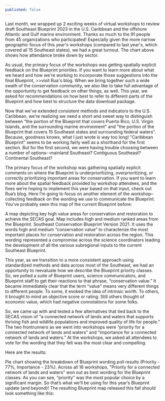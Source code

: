 ```yaml
---
published: false
---
```

Last month, we wrapped up 2 exciting weeks of virtual workshops to review draft Southeast Blueprint 2023 in the U.S. Caribbean and the offshore Atlantic and Gulf marine environment. Thanks so much to the 91 people from 45 organizations who participated! Especially given the more narrow geographic focus of this year's workshops (compared to last year's, which covered all 15 Southeast states), we had a great turnout. The chart above shows how attendance broke down by sector.

As usual, the primary focus of the workshops was getting spatially explicit feedback on the Blueprint priorities. If you want to learn more about what we heard and how we're working to incorporate those suggestions into the final Blueprint, >>visit Rua's blog. When we bring together such a wide swath of the conservation community, we also like to take full advantage of the opportunity to get feedback on other things, as well. This year, we asked for recommendations on how best to refer to different parts of the Blueprint and how best to structure the data download package.

Now that we've extended consistent methods and indicators to the U.S. Caribbean, we're realizing we need a short and sweet way to distinguish between "the portion of the Blueprint that covers Puerto Rico, U.S. Virgin Islands, and the surrounding marine environment" and "the portion of the Blueprint that covers 15 Southeast states and surrounding federal waters". Because, goodness knows, what I just wrote is way too long! "Caribbean Blueprint" seems to be working fairly well as a shorthand for the first section. But for the first second, we were having trouble choosing between a number of options--mainland Southeast? Contiguous Southeast? Continental Southeast?






The primary focus of the workshop was gathering spatially explicit comments on where the Blueprint is underprioritizing, overprioritizing, or correctly prioritizing important areas for conservation. If you want to learn more about the spatial feedback provided by workshop attendees, and the fixes we’re hoping to implement this year based on that input, check out Rua’s blog.
Here I’m going to focus on another element of the workshop–collecting feedback on the wording we use to communicate the Blueprint. You’ve probably seen this map of the current Blueprint before:

A map depicting key high value areas for conservation and restoration to achieve the SECAS goal. Map includes high and medium ranked areas from the Blueprint.
Southeast Conservation Blueprint Version 2021.
It uses the words high and medium “conservation value” to characterize the most important places for conservation and restoration across the region. This wording represented a compromise across the science coordinators leading the development of all the various subregional inputs to the current Southeast Blueprint.

This year, as we transition to a more consistent approach using standardized methods and data across most of the Southeast, we had an opportunity to reevaluate how we describe the Blueprint priority classes. So, we polled a suite of Blueprint users, science communicators, and Blueprint staff to get their reactions to that phrase, “conservation value.” It became immediately clear that the term “value” means very different things to different people. To some, it evoked the idea of intrinsic worth. To others, it brought to mind an objective score or rating. Still others thought of economic value, which had negative connotations for some folks.

So, we came up with and tested a few alternatives that tied back to the SECAS vision of “a connected network of lands and waters that supports thriving fish and wildlife populations and improved quality of life for people.” The two frontrunners as we went into workshops were “priority for a connected network of lands and waters” and “importance for a connected network of lands and waters.” At the workshops, we asked all attendees to vote for the wording that they felt was the most clear and compelling.

Here are the results:

Pie chart showing the breakdown of Blueprint wording poll results (Priority - 77%, Importance - 23%).
Across all 16 workshops, "Priority for a connected network of lands and waters" won out as best wording for the Blueprint classes.
As you can see, “priority” was the most popular choice by a significant margin. So that’s what we’ll be using for this year’s Blueprint update (and beyond)! The resulting Blueprint map released this fall should look something like this: